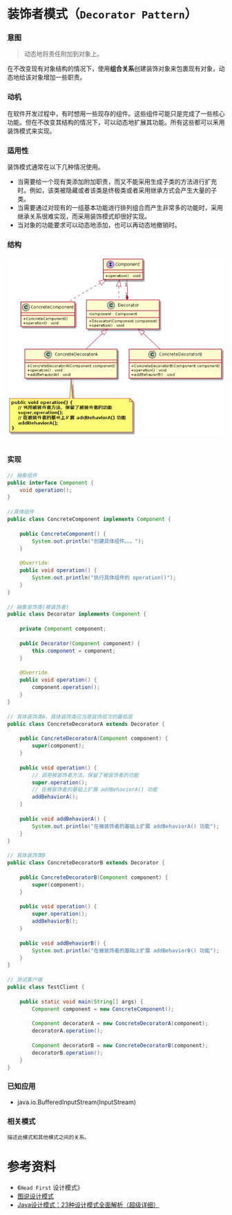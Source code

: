 装饰者模式（`Decorator Pattern`）
====================
### **意图**
> 动态地将责任附加到对象上。

在不改变现有对象结构的情况下，使用**组合关系**创建装饰对象来包裹现有对象，动态地给该对象增加一些职责。

### **动机**
在软件开发过程中，有时想用一些现存的组件。这些组件可能只是完成了一些核心功能。但在不改变其结构的情况下，可以动态地扩展其功能。所有这些都可以釆用装饰模式来实现。

### **适用性**
装饰模式通常在以下几种情况使用。
- 当需要给一个现有类添加附加职责，而又不能采用生成子类的方法进行扩充时。例如，该类被隐藏或者该类是终极类或者采用继承方式会产生大量的子类。
- 当需要通过对现有的一组基本功能进行排列组合而产生非常多的功能时，采用继承关系很难实现，而采用装饰模式却很好实现。
- 当对象的功能要求可以动态地添加，也可以再动态地撤销时。

### **结构**
<div align="center"> <img src="images/24.decorator.png" width="520px"> </div><br>

### **实现**
```java
// 抽象组件
public interface Component {
	void operation();
}

//具体组件
public class ConcreteComponent implements Component {

	public ConcreteComponent() {
		System.out.println("创建具体组件。。。");
	}

	@Override
	public void operation() {
		System.out.println("执行具体组件的 operation()");
	}
}

// 抽象装饰类(被装饰者)
public class Decorator implements Component {

	private Component component;

	public Decorator(Component component) {
		this.component = component;
	}

	@Override
	public void operation() {
		component.operation();
	}
}

// 具体装饰类A，具体装饰类应当是装饰层次的最低层
public class ConcreteDecoratorA extends Decorator {

	public ConcreteDecoratorA(Component component) {
		super(component);
	}

	public void operation() {
		// 调用被装饰者方法，保留了被装饰者的功能
		super.operation();
		// 在被装饰者的基础上扩展 addBehaviorA() 功能
		addBehaviorA();
	}

	public void addBehaviorA() {
		System.out.println("在被装饰者的基础上扩展 addBehaviorA() 功能");
	}
}

// 具体装饰类B
public class ConcreteDecoratorB extends Decorator {

	public ConcreteDecoratorB(Component component) {
		super(component);
	}

	public void operation() {
		super.operation();
		addBehaviorB();
	}

	public void addBehaviorB() {
		System.out.println("在被装饰者的基础上扩展 addBehaviorB() 功能");
	}
}

// 测试客户端
public class TestClient {

	public static void main(String[] args) {
		Component component = new ConcreteComponent();
		
		Component decoratorA = new ConcreteDecoratorA(component);
		decoratorA.operation();
		
		Component decoratorB = new ConcreteDecoratorB(component);
		decoratorB.operation();
	}
}
```
### **已知应用**
- java.io.BufferedInputStream(InputStream)

### **相关模式**
    描述此模式和其他模式之间的关系。


# 参考资料
- 《`Head First` 设计模式》
- [图说设计模式](https://design-patterns.readthedocs.io/zh_CN/latest/index.html)
- [Java设计模式：23种设计模式全面解析（超级详细）](http://c.biancheng.net/design_pattern/)
